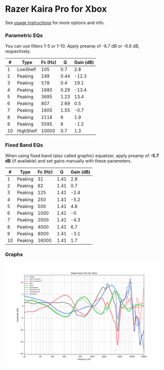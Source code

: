 # Razer Kaira Pro for Xbox
See [usage instructions](https://github.com/jaakkopasanen/AutoEq#usage) for more options and info.

### Parametric EQs
You can use filters 1-5 or 1-10. Apply preamp of -6.7 dB or -6.6 dB, respectively.

|   # | Type      |   Fc (Hz) |    Q |   Gain (dB) |
|-----|-----------|-----------|------|-------------|
|   1 | LowShelf  |       105 | 0.7  |         2.8 |
|   2 | Peaking   |       249 | 0.44 |       -12.3 |
|   3 | Peaking   |       578 | 0.4  |        19.1 |
|   4 | Peaking   |      1680 | 0.29 |       -13.4 |
|   5 | Peaking   |      3695 | 1.23 |        13.4 |
|   6 | Peaking   |       807 | 2.69 |         0.5 |
|   7 | Peaking   |      1605 | 1.55 |        -0.7 |
|   8 | Peaking   |      2118 | 6    |         1.9 |
|   9 | Peaking   |      5595 | 6    |        -1.2 |
|  10 | HighShelf |     10000 | 0.7  |         1.3 |

### Fixed Band EQs
When using fixed band (also called graphic) equalizer, apply preamp of **-5.7 dB** (if available) and set gains manually with these parameters.

|   # | Type    |   Fc (Hz) |    Q |   Gain (dB) |
|-----|---------|-----------|------|-------------|
|   1 | Peaking |        31 | 1.41 |         2.8 |
|   2 | Peaking |        62 | 1.41 |         0.7 |
|   3 | Peaking |       125 | 1.41 |        -2.4 |
|   4 | Peaking |       250 | 1.41 |        -5.2 |
|   5 | Peaking |       500 | 1.41 |         4.8 |
|   6 | Peaking |      1000 | 1.41 |        -0   |
|   7 | Peaking |      2000 | 1.41 |        -4.3 |
|   8 | Peaking |      4000 | 1.41 |         6.7 |
|   9 | Peaking |      8000 | 1.41 |        -3.1 |
|  10 | Peaking |     16000 | 1.41 |         1.7 |

### Graphs
![](./Razer%20Kaira%20Pro%20for%20Xbox.png)
